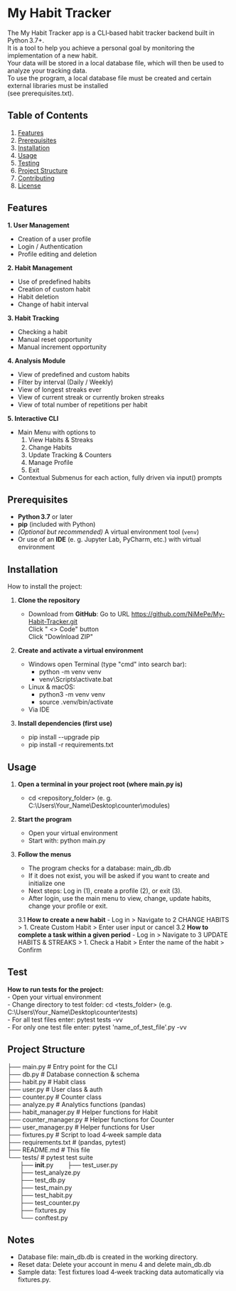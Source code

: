 # My Habit Tracker 
The My Habit Tracker app is a CLI‑based habit tracker backend built in Python 3.7+.  
It is a tool to help you achieve a personal goal by monitoring the implementation of a new habit.  
Your data will be stored in a local database file, which will then be used to analyze your tracking data.  
To use the program, a local database file must be created and certain external libraries must be installed  
(see prerequisites.txt).

## Table of Contents
1. [Features](#features)
2. [Prerequisites](#prerequisites)
3. [Installation](#installation)
4. [Usage](#usage)
5. [Testing](#testing)
6. [Project Structure](#project-structure)
7. [Contributing](#contributing)
8. [License](#license)

## Features
**1. User Management**
- Creation of a user profile
- Login / Authentication  
- Profile editing and deletion 

**2. Habit Management**
- Use of predefined habits  
- Creation of custom habit  
- Habit deletion
- Change of habit interval  

**3. Habit Tracking**
- Checking a habit   
- Manual reset opportunity  
- Manual increment opportunity    

**4. Analysis Module**
- View of predefined and custom habits  
- Filter by interval (Daily / Weekly)  
- View of longest streaks ever  
- View of current streak or currently broken streaks 
- View of total number of repetitions per habit  

**5. Interactive CLI**
- Main Menu with options to  
    1. View Habits & Streaks  
    2. Change Habits  
    3. Update Tracking & Counters  
    4. Manage Profile  
    5. Exit  
- Contextual Submenus for each action, fully driven via input() prompts  

## Prerequisites
- **Python 3.7** or later  
- **pip** (included with Python)  
- *(Optional but recommended)* A virtual environment tool (`venv`)
- Or use of an **IDE** (e. g. Jupyter Lab, PyCharm, etc.) with virtual environment  

## Installation
How to install the project:

1. **Clone the repository**
    - Download from **GitHub**:
      Go to URL https://github.com/NiMePe/My-Habit-Tracker.git<br>
      Click " <> Code" button<br>
      Click "Dowlnload ZIP"

2. **Create and activate a virtual environment**
    - Windows open Terminal (type "cmd" into search bar):
        - python -m venv venv
        - venv\Scripts\activate.bat
    - Linux & macOS:
        - python3 -m venv venv
        - source .venv/bin/activate
    - Via IDE  

3. **Install dependencies (first use)**
    - pip install --upgrade pip 
    - pip install -r requirements.txt
     

## Usage
1. **Open a terminal in your project root (where main.py is)**
    - cd <repository_folder> (e. g. C:\Users\Your_Name\Desktop\counter\modules)  

2. **Start the program**
    - Open your virtual environment
    - Start with: python main.py  
    
3. **Follow the menus**
    - The program checks for a database: main_db.db
    - If it does not exist, you will be asked if you want to create and initialize one
    - Next steps: Log in (1), create a profile (2), or exit (3).
    - After login, use the main menu to view, change, update habits, change your profile or exit. 
    
    3.1 **How to create a new habit**
        - Log in > Navigate to 2 CHANGE HABITS >  1. Create Custom Habit > Enter user input or cancel
    3.2 **How to complete a task within a given period**
        - Log in > Navigate to 3 UPDATE HABITS & STREAKS > 1. Check a Habit > Enter the name of the habit > Confirm

## Test
**How to run tests for the project:**  
    - Open your virtual environment  
    - Change directory to test folder: cd <tests_folder> (e.g. C:\Users\Your_Name\Desktop\counter\tests)  
    - For all test files enter: pytest tests -vv  
    - For only one test file enter: pytest 'name_of_test_file'.py -vv 

## Project Structure

├── main.py             # Entry point for the CLI  
├── db.py               # Database connection & schema  
├── habit.py            # Habit class  
├── user.py             # User class & auth  
├── counter.py          # Counter class  
├── analyze.py          # Analytics functions (pandas)  
├── habit_manager.py    # Helper functions for Habit  
├── counter_manager.py  # Helper functions for Counter  
├── user_manager.py     # Helper functions for User  
├── fixtures.py         # Script to load 4‑week sample data  
├── requirements.txt    # (pandas, pytest)  
├── README.md           # This file  
└── tests/              # pytest test suite  
&emsp;&emsp;├── __init__.py
&emsp;&emsp;├── test_user.py  
&emsp;&emsp;├── test_analyze.py  
&emsp;&emsp;├── test_db.py  
&emsp;&emsp;├── test_main.py  
&emsp;&emsp;├── test_habit.py  
&emsp;&emsp;├── test_counter.py  
&emsp;&emsp;├── fixtures.py  
&emsp;&emsp;└── conftest.py

## Notes
- Database file: main_db.db is created in the working directory.
- Reset data: Delete your account in menu 4 and delete main_db.db
- Sample data: Test fixtures load 4‑week tracking data automatically via fixtures.py.   
